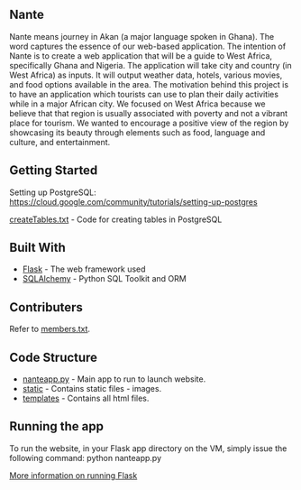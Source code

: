 ## Nante
Nante means journey in Akan (a major language spoken in Ghana). The word captures the essence of our web-based application. The intention of Nante is to create a web application that will be a guide to West Africa, specifically Ghana and Nigeria. The application will take city and country (in West Africa) as inputs. It will output weather data, hotels, various movies, and food options available in the area. The motivation behind this project is to have an application which tourists can use to plan their daily activities while in a major African city. We focused on West Africa because we believe that that region is usually associated with poverty and not a vibrant place for tourism. We wanted to encourage a positive view of the region by showcasing its beauty through elements such as food, language and culture, and entertainment.


## Getting Started

Setting up PostgreSQL: https://cloud.google.com/community/tutorials/setting-up-postgres 

[createTables.txt](https://github.com/evmarecki/nante/blob/master/createTables.txt) - Code for creating tables in PostgreSQL

## Built With
* [Flask](http://flask.pocoo.org/) - The web framework used
* [SQLAlchemy](https://www.sqlalchemy.org/) - Python SQL Toolkit and ORM

## Contributers
Refer to [members.txt](https://github.com/evmarecki/nante/blob/master/members.txt).

## Code Structure
* [nanteapp.py](https://github.com/evmarecki/nante/blob/master/flask-nante/nanteapp.py) - Main app to run to launch website.
* [static](https://github.com/evmarecki/nante/tree/master/flask-nante/static) - Contains static files - images.
* [templates](https://github.com/evmarecki/nante/tree/master/flask-nante/templates) - Contains all html files.

## Running the app
To run the website, in your Flask app directory on the VM, simply issue the following command:
python nanteapp.py

[More information on running Flask](https://sites.duke.edu/compsci316_01_f2018/help/flask/) 



